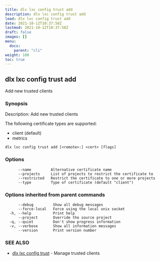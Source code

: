 ```yaml
---
title: dlx lxc config trust add
description: dlx lxc config trust add
lead: dlx lxc config trust add
date: 2021-10-12T10:37:58Z
lastmod: 2021-10-12T10:37:58Z
draft: false
images: []
menu:
  docs:
    parent: "cli"
weight: 100
toc: true
---
```

## dlx lxc config trust add

Add new trusted clients

### Synopsis

Description:
  Add new trusted clients

  The following certificate types are supported:
  - client (default)
  - metrics




```
dlx lxc config trust add [<remote>:] <cert> [flags]
```

### Options

```
      --name         Alternative certificate name
      --projects     List of projects to restrict the certificate to
      --restricted   Restrict the certificate to one or more projects
      --type         Type of certificate (default "client")
```

### Options inherited from parent commands

```
      --debug         Show all debug messages
      --force-local   Force using the local unix socket
  -h, --help          Print help
      --project       Override the source project
  -q, --quiet         Don't show progress information
  -v, --verbose       Show all information messages
      --version       Print version number
```

### SEE ALSO

* [dlx lxc config trust](/docs/cmd/dlx_lxc_config_trust)	 - Manage trusted clients

